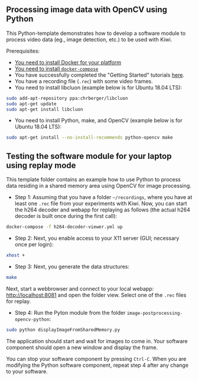 ## Processing image data with OpenCV using Python

This Python-template demonstrates how to develop a software module to process video data (eg., image detection, etc.) to be used with Kiwi.

Prerequisites:
* [You need to install Docker for your platform](https://docs.docker.com/install/linux/docker-ce/debian/#install-docker-ce)
* [You need to install `docker-compose`](https://docs.docker.com/compose/install/#install-compose)
* You have successfully completed the "Getting Started" tutorials [here](https://github.com/chalmers-revere/2018-wasp-summer-school/tree/master/getting-started).
* You have a recording file (`.rec`) with some video frames.
* You need to install libcluon (example below is for Ubuntu 18.04 LTS):
```Bash
sudo add-apt-repository ppa:chrberger/libcluon
sudo apt-get update
sudo apt-get install libcluon
```
* You need to install Python, make, and OpenCV (example below is for Ubuntu 18.04 LTS):
```Bash
sudo apt-get install --no-install-recommends python-opencv make
```


## Testing the software module for your laptop using replay mode

This template folder contains an example how to use Python to process data residing in a shared memory area using OpenCV for image processing.

* Step 1: Assuming that you have a folder `~/recordings`, where you have at least one `.rec` file from your experiments with Kiwi. Now, you can start the h264 decoder and webapp for replaying as follows (the actual h264 decoder is built once during the first call):
```bash
docker-compose -f h264-decoder-viewer.yml up
```

* Step 2: Next, you enable access to your X11 server (GUI; necessary once per login):
```bash
xhost +
```

* Step 3: Next, you generate the data structures:
```bash
make
```

Next, start a webbrowser and connect to your local webapp: [http://localhost:8081](http://localhost:8081) and open the folder view. Select one of the `.rec` files for replay.

* Step 4: Run the Pyton module from the folder `image-postprocessing-opencv-python`:
```bash
sudo python displayImageFromSharedMemory.py
```

The application should start and wait for images to come in. Your software component should open a new window and display the frame.

You can stop your software component by pressing `Ctrl-C`. When you are modifying the Python software component, repeat step 4 after any change to your software.
